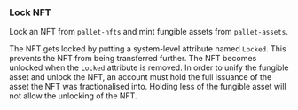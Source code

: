 ### Lock NFT

Lock an NFT from `pallet-nfts` and mint fungible assets from `pallet-assets`.

The NFT gets locked by putting a system-level attribute named `Locked`. This prevents the NFT from being transferred further.
The NFT becomes unlocked when the `Locked` attribute is removed. In order to unify the fungible asset and unlock the NFT, an account must hold the full issuance of the asset the NFT was fractionalised into. Holding less of the fungible asset will not allow the unlocking of the NFT. 
